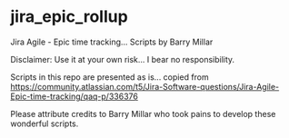 # jira_epic_rollup
Jira Agile - Epic time tracking... Scripts by Barry Millar

Disclaimer: 
Use it at your own risk... I bear no responsibility.

Scripts in this repo are presented as is... copied from 
https://community.atlassian.com/t5/Jira-Software-questions/Jira-Agile-Epic-time-tracking/qaq-p/336376


Please attribute credits to Barry Millar who took pains to develop these wonderful scripts.
